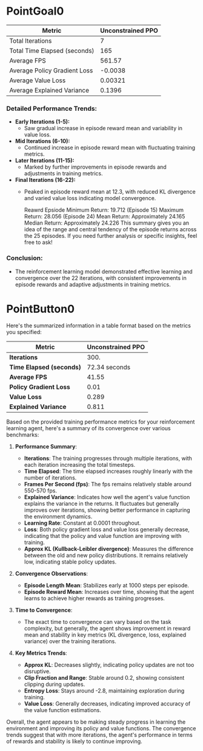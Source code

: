 # PointGoal0


| Metric                   | Unconstrained PPO|
|--------------------------|---------------|
| Total Iterations         | 7             |
| Total Time Elapsed (seconds) | 165         |
| Average FPS              | 561.57        |
| Average Policy Gradient Loss | -0.0038   |
| Average Value Loss       | 0.00321       |
| Average Explained Variance | 0.1396      |

### Detailed Performance Trends:

- **Early Iterations (1-5):** 
  - Saw gradual increase in episode reward mean and variability in value loss.
- **Mid Iterations (6-10):** 
  - Continued increase in episode reward mean with fluctuating training metrics.
- **Later Iterations (11-15):** 
  - Marked by further improvements in episode rewards and adjustments in training metrics.
- **Final Iterations (16-22):** 
  - Peaked in episode reward mean at 12.3, with reduced KL divergence and varied value loss indicating model convergence.
 
    Reawrd Epsiode 
  Minimum Return: 19.712 (Episode 15)
  Maximum Return: 28.056 (Episode 24)
  Mean Return: Approximately 24.165
  Median Return: Approximately 24.226
  This summary gives you an idea of the range and central tendency of the episode returns across the 25 episodes. If you need further         analysis or specific insights, feel free to ask!

### Conclusion:

- The reinforcement learning model demonstrated effective learning and convergence over the 22 iterations, with consistent improvements in episode rewards and adaptive adjustments in training metrics.

# PointButton0
Here's the summarized information in a table format based on the metrics you specified:

| Metric                   | Unconstrained PPO |                                                                                      
|--------------------------|---------------|
| **Iterations**           | 300.            |
| **Time Elapsed (seconds)**| 72.34 seconds  |
| **Average FPS**          |  41.55 |
| **Policy Gradient Loss** | 0.01 |
| **Value Loss**           | 0.289|
| **Explained Variance**   | 0.811|
Based on the provided training performance metrics for your reinforcement learning agent, here's a summary of its convergence over various benchmarks:

1. **Performance Summary**:
   - **Iterations**: The training progresses through multiple iterations, with each iteration increasing the total timesteps.
   - **Time Elapsed**: The time elapsed increases roughly linearly with the number of iterations.
   - **Frames Per Second (fps)**: The fps remains relatively stable around 550-570 fps.
   - **Explained Variance**: Indicates how well the agent's value function explains the variance in the returns. It fluctuates but generally improves over iterations, showing better performance in capturing the environment dynamics.
   - **Learning Rate**: Constant at 0.0001 throughout.
   - **Loss**: Both policy gradient loss and value loss generally decrease, indicating that the policy and value function are improving with training.
   - **Approx KL (Kullback-Leibler divergence)**: Measures the difference between the old and new policy distributions. It remains relatively low, indicating stable policy updates.

2. **Convergence Observations**:
   - **Episode Length Mean**: Stabilizes early at 1000 steps per episode.
   - **Episode Reward Mean**: Increases over time, showing that the agent learns to achieve higher rewards as training progresses.

3. **Time to Convergence**: 
   - The exact time to convergence can vary based on the task complexity, but generally, the agent shows improvement in reward mean and stability in key metrics (KL divergence, loss, explained variance) over the training iterations.

4. **Key Metrics Trends**:
   - **Approx KL**: Decreases slightly, indicating policy updates are not too disruptive.
   - **Clip Fraction and Range**: Stable around 0.2, showing consistent clipping during updates.
   - **Entropy Loss**: Stays around -2.8, maintaining exploration during training.
   - **Value Loss**: Generally decreases, indicating improved accuracy of the value function estimations.

Overall, the agent appears to be making steady progress in learning the environment and improving its policy and value functions. The convergence trends suggest that with more iterations, the agent's performance in terms of rewards and stability is likely to continue improving.
